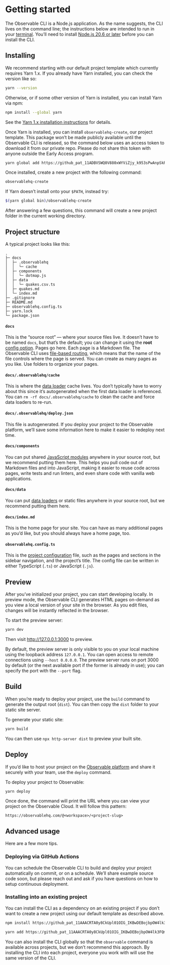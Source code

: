 # Getting started

The Observable CLI is a Node.js application<!-- and is published to npm as [`@observablehq/cli`](https://www.npmjs.com/package/@observablehq/cli)-->. As the name suggests, the CLI lives on the command line; the instructions below are intended to run in your [terminal](https://support.apple.com/guide/terminal/open-or-quit-terminal-apd5265185d-f365-44cb-8b09-71a064a42125/mac). You’ll need to install [Node.js 20.6 or later](https://nodejs.org/) before you can install the CLI.

## Installing

We recommend starting with our default project template <!-- https://github.com/observablehq/create --> which currently requires <!-- either npm or --> Yarn 1.x. If you already have Yarn installed, you can check the version like so:

```sh
yarn --version
```

Otherwise, or if some other version of Yarn is installed, you can install Yarn via npm:

```sh
npm install --global yarn
```

See the [Yarn 1.x installation instructions](https://classic.yarnpkg.com/docs/install) for details.

Once Yarn is installed, you can install `observablehq-create`, our project template. This package won’t be made publicly available until the Observable CLI is released, so the command below uses an access token to download it from our private repo. Please do not share this token with anyone outside the Early Access program.

```sh
yarn global add https://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@github.com/observablehq/create
```

Once installed, create a new project with the following command:

```sh
observablehq-create
```

If Yarn doesn’t install onto your `$PATH`, instead try:

```sh
$(yarn global bin)/observablehq-create
```

After answering a few questions, this command will create a new project folder in the current working directory.

## Project structure

A typical project looks like this:

```
.
├─ docs
│  ├─ .observablehq
│  │  └─ cache
│  ├─ components
│  │  └─ dotmap.js
│  ├─ data
│  │  └─ quakes.csv.ts
│  ├─ quakes.md
│  └─ index.md
├─ .gitignore
├─ README.md
├─ observablehq.config.ts
├─ yarn.lock
└─ package.json
```

#### `docs`

This is the “source root” — where your source files live. It doesn’t have to be named `docs`, but that’s the default; you can change it using the **root** [config option](./config). Pages go here. Each page is a Markdown file. The Observable CLI uses [file-based routing](./routing), which means that the name of the file controls where the page is served. You can create as many pages as you like. Use folders to organize your pages.

#### `docs/.observablehq/cache`

This is where the [data loader](./loaders) cache lives. You don’t typically have to worry about this since it’s autogenerated when the first data loader is referenced. You can `rm -rf docs/.observablehq/cache` to clean the cache and force data loaders to re-run.

#### `docs/.observablehq/deploy.json`

This file is autogenerated. If you deploy your project to the Observable platform, we’ll save some information here to make it easier to redeploy next time.

#### `docs/components`

You can put shared [JavaScript modules](./javascript/imports) anywhere in your source root, but we recommend putting them here. This helps you pull code out of Markdown files and into JavaScript, making it easier to reuse code across pages, write tests and run linters, and even share code with vanilla web applications.

#### `docs/data`

You can put [data loaders](./loaders) or static files anywhere in your source root, but we recommend putting them here.

#### `docs/index.md`

This is the home page for your site. You can have as many additional pages as you’d like, but you should always have a home page, too.

#### `observablehq.config.ts`

This is the [project configuration](./config) file, such as the pages and sections in the sidebar navigation, and the project’s title. The config file can be written in either TypeScript (`.ts`) or JavaScript (`.js`).

## Preview

After you’ve initialized your project, you can start developing locally. In preview mode, the Observable CLI generates HTML pages on-demand as you view a local version of your site in the browser. As you edit files, changes will be instantly reflected in the browser.

To start the preview server:

```sh
yarn dev
```

Then visit <http://127.0.0.1:3000> to preview.

By default, the preview server is only visible to you on your local machine using the loopback address `127.0.0.1`. You can open access to remote connections using <nobr>`--host 0.0.0.0`</nobr>. The preview server runs on port 3000 by default (or the next available port if the former is already in use); you can specify the port with the <nobr>`--port`</nobr> flag.

## Build

When you’re ready to deploy your project, use the `build` command to generate the output root (`dist`). You can then copy the `dist` folder to your static site server.

To generate your static site:

```sh
yarn build
```

You can then use `npx http-server dist` to preview your built site.

## Deploy

If you’d like to host your project on the [Observable platform](https://observablehq.com) and share it securely with your team, use the `deploy` command.

To deploy your project to Observable:

```sh
yarn deploy
```

Once done, the command will print the URL where you can view your project on the Observable Cloud. It will follow this pattern:

```
https://observablehq.com/@<workspace>/<project-slug>
```

## Advanced usage

Here are a few more tips.

### Deploying via GitHub Actions

You can schedule the Observable CLI to build and deploy your project automatically on commit, or on a schedule. We’ll share example source code soon, but please reach out and ask if you have questions on how to setup continuous deployment.

### Installing into an existing project

You can install the CLI as a dependency on an existing project if you don’t want to create a new project using our default template as described above.

```sh
npm install https://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@github.com/observablehq/cli
```

```sh
yarn add https://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@github.com/observablehq/cli
```

You can also install the CLI globally so that the `observable` command is available across projects, but we don’t recommend this approach. By installing the CLI into each project, everyone you work with will use the same version of the CLI.

